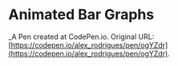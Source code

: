 # Animated Bar Graphs
 _A Pen created at CodePen.io. Original URL: [https://codepen.io/alex_rodrigues/pen/ogYZdr](https://codepen.io/alex_rodrigues/pen/ogYZdr).

 